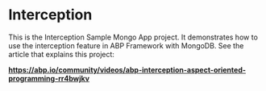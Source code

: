 # Interception

This is the Interception Sample Mongo App project. It demonstrates how to use the interception feature in ABP Framework with MongoDB. See the article that explains this project:

**https://abp.io/community/videos/abp-interception-aspect-oriented-programming-rr4bwjkv**

